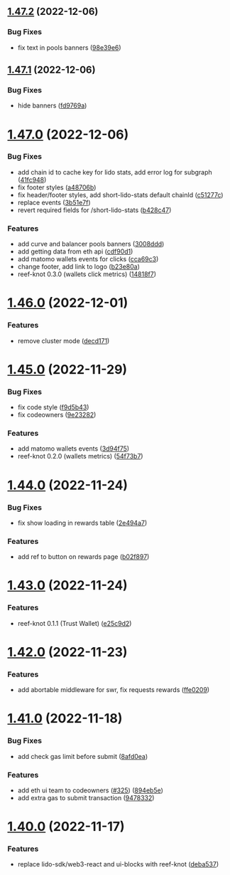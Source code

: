 ## [1.47.2](https://github.com/lidofinance/staking-widget-ts/compare/1.47.1...1.47.2) (2022-12-06)


### Bug Fixes

* fix text in pools banners ([98e39e6](https://github.com/lidofinance/staking-widget-ts/commit/98e39e634bec35266cbd4abfc5273eedcdafb01a))



## [1.47.1](https://github.com/lidofinance/staking-widget-ts/compare/1.47.0...1.47.1) (2022-12-06)


### Bug Fixes

* hide banners ([fd9769a](https://github.com/lidofinance/staking-widget-ts/commit/fd9769a74fdfde05c7509c91f23564dfccb002ef))



# [1.47.0](https://github.com/lidofinance/staking-widget-ts/compare/1.46.0...1.47.0) (2022-12-06)


### Bug Fixes

* add chain id to cache key for lido stats, add error log for subgraph ([41fc948](https://github.com/lidofinance/staking-widget-ts/commit/41fc948672237c6d92996f6a2e21c91956bc0621))
* fix footer styles ([a48706b](https://github.com/lidofinance/staking-widget-ts/commit/a48706bce5f6ea25702eedd2471b0e539d2c8c88))
* fix header/footer styles, add short-lido-stats default chainId ([c51277c](https://github.com/lidofinance/staking-widget-ts/commit/c51277c48b47a50e68cdbe07efa2e1ad58a44c73))
* replace events ([3b51e7f](https://github.com/lidofinance/staking-widget-ts/commit/3b51e7f2ec964b3c7b413b3fc677a99a44863581))
* revert required fields for /short-lido-stats ([b428c47](https://github.com/lidofinance/staking-widget-ts/commit/b428c4743a212d2d4c980d15e2b1b50c1cd33e6b))


### Features

* add curve and balancer pools banners ([3008ddd](https://github.com/lidofinance/staking-widget-ts/commit/3008ddd00419fb39ceb116f962fd6bb932cb1805))
* add getting data from eth api ([cdf90d1](https://github.com/lidofinance/staking-widget-ts/commit/cdf90d1a354303bbdf06449de53c4c9111abaa61))
* add matomo wallets events for clicks ([cca69c3](https://github.com/lidofinance/staking-widget-ts/commit/cca69c3eb17635efc393e624f651d5f12c749412))
* change footer, add link to logo ([b23e80a](https://github.com/lidofinance/staking-widget-ts/commit/b23e80ab11fa2cd609f69e362d44d81ccf783ab3))
* reef-knot 0.3.0 (wallets click metrics) ([14818f7](https://github.com/lidofinance/staking-widget-ts/commit/14818f77d6a356dcf346ae57d36584b215026449))



# [1.46.0](https://github.com/lidofinance/staking-widget-ts/compare/1.45.0...1.46.0) (2022-12-01)


### Features

* remove cluster mode ([decd171](https://github.com/lidofinance/staking-widget-ts/commit/decd171bd58cc2f521febd429a1af4d3b1d87727))



# [1.45.0](https://github.com/lidofinance/staking-widget-ts/compare/1.44.0...1.45.0) (2022-11-29)


### Bug Fixes

* fix code style ([f9d5b43](https://github.com/lidofinance/staking-widget-ts/commit/f9d5b439f8e17827611a6ea6ea432ab3ca51c939))
* fix codeowners ([9e23282](https://github.com/lidofinance/staking-widget-ts/commit/9e2328291abd8fa369021354b2f594996b10fa3a))


### Features

* add matomo wallets events ([3d94f75](https://github.com/lidofinance/staking-widget-ts/commit/3d94f7560dd4a00d248e746b4fd866f44cc0e2e8))
* reef-knot 0.2.0 (wallets metrics) ([54f73b7](https://github.com/lidofinance/staking-widget-ts/commit/54f73b7b60f5de2dd602c2c6cd971a964a0f13b3))



# [1.44.0](https://github.com/lidofinance/staking-widget-ts/compare/1.43.0...1.44.0) (2022-11-24)


### Bug Fixes

* fix show loading in rewards table ([2e494a7](https://github.com/lidofinance/staking-widget-ts/commit/2e494a7fa155efc581706b8e941342fb77f17637))


### Features

* add ref to button on rewards page ([b02f897](https://github.com/lidofinance/staking-widget-ts/commit/b02f8971cc190dda5cc4a620a2bade32a7793fdf))



# [1.43.0](https://github.com/lidofinance/staking-widget-ts/compare/1.42.0...1.43.0) (2022-11-24)


### Features

* reef-knot 0.1.1 (Trust Wallet) ([e25c9d2](https://github.com/lidofinance/staking-widget-ts/commit/e25c9d2f9525ea818ebbd99066201543f4680b61))



# [1.42.0](https://github.com/lidofinance/staking-widget-ts/compare/1.41.0...1.42.0) (2022-11-23)


### Features

* add abortable middleware for swr, fix requests rewards ([ffe0209](https://github.com/lidofinance/staking-widget-ts/commit/ffe0209505c610b2b0468003bfa368f630b28f44))



# [1.41.0](https://github.com/lidofinance/staking-widget-ts/compare/1.40.0...1.41.0) (2022-11-18)


### Bug Fixes

* add check gas limit before submit ([8afd0ea](https://github.com/lidofinance/staking-widget-ts/commit/8afd0ead0c42fcea3586d5f99595110781aabfca))


### Features

* add eth ui team to codeowners ([#325](https://github.com/lidofinance/staking-widget-ts/issues/325)) ([894eb5e](https://github.com/lidofinance/staking-widget-ts/commit/894eb5eb04a522a6445348f4da17a1d2d0b25498))
* add extra gas to submit transaction ([9478332](https://github.com/lidofinance/staking-widget-ts/commit/9478332b2250aadc9231d0dcfe426c36885beae6))



# [1.40.0](https://github.com/lidofinance/staking-widget-ts/compare/1.39.0...1.40.0) (2022-11-17)


### Features

* replace lido-sdk/web3-react and ui-blocks with reef-knot ([deba537](https://github.com/lidofinance/staking-widget-ts/commit/deba537ac8399d5a1e6804b1589bf7fd8e6de1ad))



